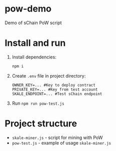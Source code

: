 # pow-demo
Demo of sChain PoW script

# Install and run

1. Install dependencies:

    ```bash
    npm i
    ```
   
2. Create `.env` file in project directory:
    ```.dotenv
    OWNER_KEY=... #Key to deploy contract
    PRIVATE_KEY=... #Key from test account
    SKALE_ENDPOINT=... #Test sChain endpoint 
    ```
3. Run `npm run pow-test.js`

# Project structure

- `skale-miner.js` - script for mining with PoW
- `pow-test.js` - example of usage `skale-miner.js`